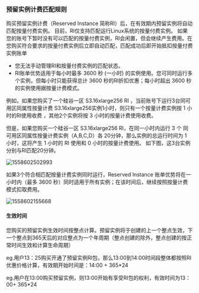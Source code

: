 ### 预留实例计费匹配规则

购买预留实例计费（Reserved Instance 简称RI）后，在有效期内预留实例将自动匹配按量付费实例。 目前，RI仅支持匹配运行Linux系统的按量付费实例。 如果您的账号下暂时没有可以匹配的按量付费实例，RI会闲置，但会继续产生费用。在您购买符合要求的按量付费实例后立即自动匹配，匹配成功后即开始抵扣按量付费实例账单 

- 您无法手动管理RI和按量付费实例的匹配状态。
- RI账单优势适用于每小时最多 3600 秒 (一小时) 的实例使用。您可同时运行多个实例，但每小时只能获得总计 3600 秒的RI折扣优惠；每小时超出 3600 秒的实例使用据按量计费模式。 

例如，如果您购买了一个硅谷一区 S3.16xlarge256 RI ，当前账号下运行3台同可用区同属性按量计费 S3.16xlarge256实例1小时，则只有一个按量计费实例按 1 小时的RI使用收费 ，其他2个实例将按 3 小时的按量计费使用收费。 

但是，如果您购买一个硅谷一区 S3.16xlarge256 RI，在同一小时内运行 3 个 同可用区同属性按量计费实例（A,B,C,D）各 20分钟，那么实例的总运行时间为 1 小时，这将产生 1 小时的 RI 使用和 0 小时的按量计费使用。 如下图，这3台实例分别与RI匹配20分钟。

![1558602502993](C:\Users\aironpu\AppData\Local\Temp\1558602502993.png)

如果3个符合相匹配按量计费实例同时运行，Reserved Instance 账单优势将在一小时内（最多 3600 秒）同时适用于所有实例；在该时间后，继续按照按量计费模式扣取费用。

![1558602155668](C:\Users\aironpu\AppData\Local\Temp\1558602155668.png)

#### 生效时间

您购买的预留实例生效时间按整点计算。预留实例将于创建的上一个整点生效，下一个整点到365天后的对应整点为一个年周期（整点创建的除外，整点创建的按正常时间生效和计算生命周期）

eg.用户13：25购买开通了预留实例RI包，那么13:00到14:00时间段整体都按照RI优惠价格计算，有效期开始时间是：14:00 + 365*24

eg.用户在13:00购买预留实例，则13:00开始有享受RI包的权利，有效时间为13：00+ 365*24
